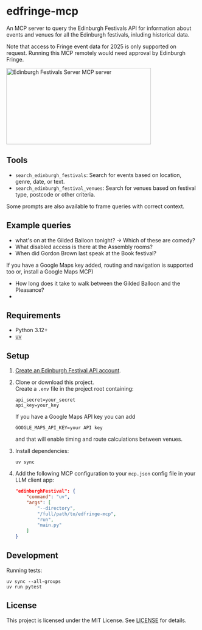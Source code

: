 # edfringe-mcp

An MCP server to query the Edinburgh Festivals API for information about events and venues for all the Edinburgh festivals, inluding historical data.

Note that access to  Fringe event data for 2025 is  only  supported on request. Running this MCP remotely would need approval by Edinburgh Fringe. 

<a href="https://glama.ai/mcp/servers/@richarda23/edfest-mcp">
  <img width="380" height="200" src="https://glama.ai/mcp/servers/@richarda23/edfest-mcp/badge" alt="Edinburgh Festivals Server MCP server" />
</a>

## Tools

- `search_edinburgh_festivals`: Search for events based on location, genre, date, or text.
- `search_edinburgh_festival_venues`: Search for venues based on festival type, postcode or other criteria.

Some prompts are also available to frame queries with correct context.

## Example queries 

- what's on at the Gilded Balloon tonight? -> Which of these are comedy? 
- What disabled access is there at the Assembly rooms?
- When did Gordon Brown last speak at the Book festival?

If you have a Google Maps key added, routing and navigation is supported too  or, install a Google Maps MCP)

- How long does it take to walk between the Gilded Balloon and the Pleasance?
- 
  
## Requirements

- Python 3.12+
- [uv](https://docs.astral.sh/uv/#highlights)

## Setup

1. [Create an Edinburgh Festival API account](https://api.edinburghfestivalcity.com/documentation).

2. Clone or download this project.  
   Create a `.env` file in the project root containing:
    ```
    api_secret=your_secret
    api_key=your_key
    ```

    If you have a Google Maps API key you can add

    ```
    GOOGLE_MAPS_API_KEY=your API key
    ```
    and that will enable timing and route calculations between venues. 

3. Install dependencies:
    ```
    uv sync
    ```

4. Add the following MCP configuration to your `mcp.json` config file in your LLM client app:
    ```json
    "edinburghFestival": {
        "command": "uv",
        "args": [
            "--directory",
            "/full/path/to/edfringe-mcp",
            "run",
            "main.py"
        ]
    }
    ```

## Development

Running tests:

    uv sync --all-groups
    uv run pytest

## License

This project is licensed under the MIT License. See [LICENSE](LICENSE) for details.
